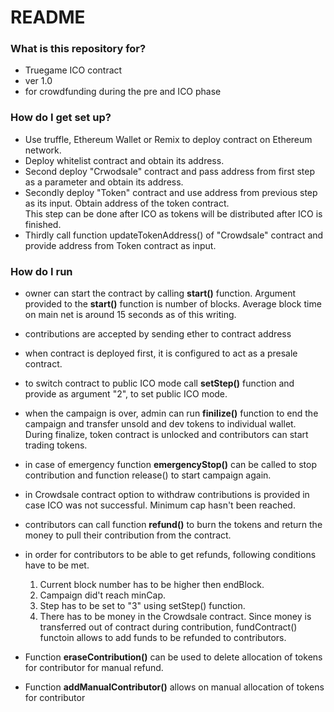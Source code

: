 # README #



### What is this repository for? 

* Truegame ICO contract
* ver 1.0
* for crowdfunding during the pre and ICO phase


### How do I get set up?  

* Use truffle, Ethereum Wallet or Remix to deploy contract on Ethereum network.
* Deploy whitelist contract and obtain its address. 
* Second deploy "Crwodsale" contract and pass address from first step as a parameter and obtain its address.  
* Secondly deploy "Token" contract and use address from previous step as its input. Obtain address of the token contract.  
This step can be done after ICO as tokens will be distributed after ICO is finished. 
* Thirdly call function updateTokenAddress() of "Crowdsale" contract and provide address from Token contract as input.


### How do I run

* owner can start the contract by calling **start()** function. Argument provided to the **start()** function is number of blocks. Average block time on main net is around 15 seconds as of this writing.  

* contributions are accepted by sending ether to contract address 

* when contract is deployed first, it is configured to act as a presale contract.  

* to switch contract to public ICO mode call **setStep()** function and provide as argument "2", to set public ICO mode.  

* when the campaign is over, admin can run **finilize()** function to end the campaign and transfer unsold and dev tokens to individual wallet.  
During finalize, token contract is unlocked and contributors can start trading tokens. 

* in case of emergency function **emergencyStop()** can be called to stop contribution and function release() to start campaign again.  

* in  Crowdsale contract option to withdraw contributions is provided in case ICO was not successful. Minimum cap hasn't been reached.  

* contributors can call function **refund()** to burn the tokens and return the money to  pull their contribution from the contract.  

* in order for contributors to be able to get refunds, following conditions have to be met.  

    1. Current block number has to be higher then endBlock. 
    2. Campaign did't reach minCap.
    3. Step has to be set to "3" using setStep() function.  
    4. There has to be money in the Crowdsale contract. Since money is transferred out of contract during contribution, fundContract() functoin allows 
       to add funds to be refunded to contributors.  

* Function **eraseContribution()** can be used to delete allocation of tokens for contributor for manual refund. 
* Function **addManualContributor()** allows on manual allocation of tokens for contributor

